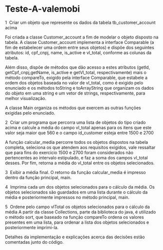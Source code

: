 # Teste-A-valemobi

1 ­ Criar um objeto que represente os dados da tabela tb_customer_account​ acima

Foi criada a classe Customer_account a fim de modelar o objeto disposto na tabela.
A classe Customer_account implementa a interface Comparable (a fim de estabelecer uma ordem entre seus objetos) e dispõe dos seguintes atributos:
id, cpf_cnpj, name, is_active e vl_total, conforme as colunas da tabela.

Além disso, dispõe de métodos que dão acesso a estes atributos (getId, getCpf_cnpj,getName, is_active e getVl_total, respectivamente) mais o método compareTo, exigido pela interface Comparable, que estabele a ordem dos objetos baseada no valor de vl_total, como é exigido pelo enunciado e os métodos toString e toArrayString que organizam os dados do objeto em uma string e um vetor de strings, respectivamente, para melhor visualização.

A classe Main organiza os métodos que exercem as outras funções exigidas pelo enunciado.

2 ­ Criar um programa que percorra uma lista de objetos do tipo criado acima e calcule a média do campo vl_total​ apenas para os itens que este valor seja maior que 560 e o campo id_customer​ esteja entre 1500 e 2700

A função calcular_media percorre todos os objetos dispostos na tabela completa, seleciona os que atendem aos requisitos exigidos, vale ressaltar que para fins do exercício 1500 e 2700 foram considerados não pertencentes ao intervalo estipulado, e faz a soma dos campos vl_total desses. Por fim, retorna a média do vl_total entre os objetos selecionados.

3 ­ Exibir a média final.
O retorno da função calcular_media é impresso dentro da função principal, main.

4 ­ Imprima cada um dos objetos selecionados para o cálculo da média.
Os objetos selecionados são guardados em uma lista durante o cálculo da média e posteriormente impressos no método principal, main. 

5 ­ Ordene pelo campo vlTotal os objetos selecionados para o cálculo da média
A partir da classe Collections, parte da biblioteca do java, é utilizado o método sort, que baseado na função compareTo ordena os valores presentes em uma lista, para ordenar a lista dos objetos selecionados e posteriormente imprimi-la.

Detalhes da implementação e explicações acerca das decisões estão comentadas junto do código.